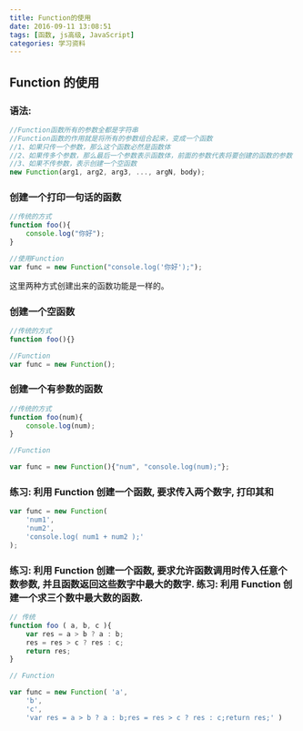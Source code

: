 ```yaml
---
title: Function的使用
date: 2016-09-11 13:08:51
tags: [函数, js高级, JavaScript]
categories: 学习资料
---
```

## Function 的使用

### 语法:
```js
//Function函数所有的参数全都是字符串
//Function函数的作用就是将所有的参数组合起来，变成一个函数
//1、如果只传一个参数，那么这个函数必然是函数体
//2、如果传多个参数，那么最后一个参数表示函数体，前面的参数代表将要创建的函数的参数
//3、如果不传参数，表示创建一个空函数
new Function(arg1, arg2, arg3, ..., argN, body);
```
<!--more-->
### 创建一个打印一句话的函数

```js
//传统的方式
function foo(){
    console.log("你好");
}

//使用Function
var func = new Function("console.log('你好');");

```

这里两种方式创建出来的函数功能是一样的。



### 创建一个空函数

```js
//传统的方式
function foo(){}

//Function
var func = new Function();
```



### 创建一个有参数的函数

```js
//传统的方式
function foo(num){
    console.log(num);
}

//Function

var func = new Function(){"num", "console.log(num);"};
```



### 练习: 利用 Function 创建一个函数, 要求传入两个数字, 打印其和

```js
var func = new Function(
    'num1',
    'num2',
    'console.log( num1 + num2 );'
);
```



### 练习: 利用 Function 创建一个函数, 要求允许函数调用时传入任意个数参数, 并且函数返回这些数字中最大的数字. 练习: 利用 Function 创建一个求三个数中最大数的函数.

```js
// 传统
function foo ( a, b, c ){
    var res = a > b ? a : b;
    res = res > c ? res : c;
    return res;
}

// Function

var func = new Function( 'a',
    'b',
    'c',
    'var res = a > b ? a : b;res = res > c ? res : c;return res;' )

```


